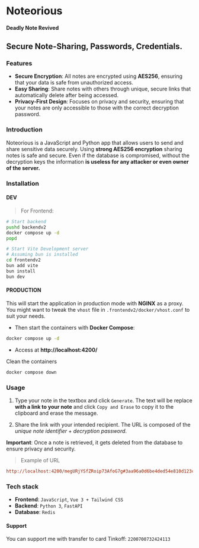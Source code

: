 # Noteorious
#### Deadly Note Revived
## Secure Note-Sharing, Passwords, Credentials.

### Features

- **Secure Encryption**: All notes are encrypted using **AES256**, ensuring that your data is safe from unauthorized access.
- **Easy Sharing**: Share notes with others through unique, secure links that automatically delete after being accessed.
- **Privacy-First Design**: Focuses on privacy and security, ensuring that your notes are only accessible to those with the correct decryption password.

### Introduction

Noteorious is a JavaScript and Python app that allows users to send and share sensitive data securely. Using **strong AES256 encryption** sharing notes is safe and secure. Even if the database is compromised, without the decryption keys the information **is useless for any attacker or even owner of the server.**

### Installation

#### DEV

> For Frontend:
```bash
# Start backend
pushd backendv2
docker compose up -d
popd

# Start Vite Development server
# Assuming bun is installed
cd frontendv2
bun add vite
bun install
bun dev
```

#### PRODUCTION

This will start the application in production mode with **NGINX** as a proxy. You might want to tweak the `vhost` file in `.frontendv2/docker/vhost.conf` to suit your needs.

- Then start the containers with **Docker Compose**:
```bash
docker compose up -d
```
- Access at **http://localhost:4200/**

Clean the containers

```bash
docker compose down
```

### Usage

1. Type your note in the textbox and click `Generate`. The text will be replace **with a link to your note** and click `Copy and Erase` to copy it to the clipboard and erase the message.

2. Share the link with your intended recipient. The URL is composed of the _unique note identifier_ + _decryption password_.

**Important**: Once a note is retrieved, it gets deleted from the database to ensure privacy and security.



> Example of URL
```ini
http://localhost:4200/megURjYSfZRoip73AfoG7g#3aa96a0d6be4ded54e810d123cf71757
```

### Tech stack

 * **Frontend**: `JavaScript`, `Vue 3 + Tailwind CSS`
 * **Backend**: `Python 3`, `FastAPI`
 * **Database**: `Redis`

#### Support
You can support me with transfer to card Tinkoff: `2200700732424113`
